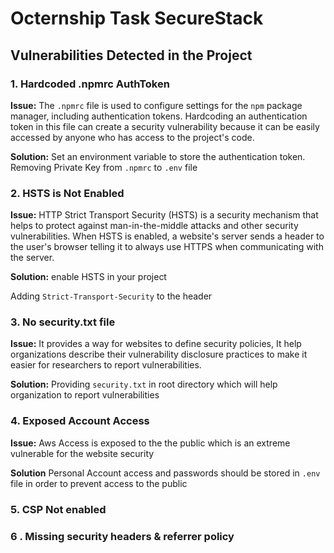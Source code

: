 # Octernship Task SecureStack

##  Vulnerabilities Detected in the Project

###  1. Hardcoded .npmrc AuthToken
**Issue:**
 The `.npmrc` file is used to configure settings for the `npm` package manager, including authentication tokens. Hardcoding an authentication token in this file can create a security vulnerability because it can be easily accessed by anyone who has access to the project's code.

**Solution:**
Set an environment variable to store the authentication token.
Removing Private Key from `.npmrc` to `.env` file

### 2. HSTS is Not Enabled
**Issue:**
HTTP Strict Transport Security (HSTS) is a security mechanism that helps to protect against man-in-the-middle attacks and other security vulnerabilities. When HSTS is enabled, a website's server sends a header to the user's browser telling it to always use HTTPS when communicating with the server.

**Solution:**
enable HSTS in your project

Adding `Strict-Transport-Security` to the header 

### 3. No security.txt file

**Issue:**
It provides a way for websites to define security policies,
It help organizations describe their vulnerability disclosure practices to make it easier for researchers to report vulnerabilities.

**Solution:**
Providing `security.txt` in root directory which will help organization to report vulnerabilities

### 4. Exposed Account Access

**Issue:** 
Aws Access is exposed to the the public which is an extreme vulnerable for the website security 

**Solution**
Personal Account access and passwords should be stored in `.env` file in order to prevent access to the public

### 5.  CSP Not enabled

### 6 . Missing security headers & referrer policy

